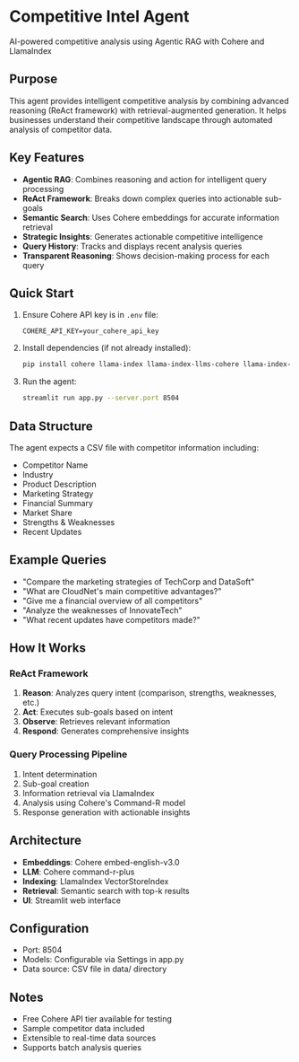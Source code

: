 # Competitive Intel Agent

AI-powered competitive analysis using Agentic RAG with Cohere and LlamaIndex

## Purpose
This agent provides intelligent competitive analysis by combining advanced reasoning (ReAct framework) with retrieval-augmented generation. It helps businesses understand their competitive landscape through automated analysis of competitor data.

## Key Features
- **Agentic RAG**: Combines reasoning and action for intelligent query processing
- **ReAct Framework**: Breaks down complex queries into actionable sub-goals
- **Semantic Search**: Uses Cohere embeddings for accurate information retrieval
- **Strategic Insights**: Generates actionable competitive intelligence
- **Query History**: Tracks and displays recent analysis queries
- **Transparent Reasoning**: Shows decision-making process for each query

## Quick Start
1. Ensure Cohere API key is in `.env` file:
   ```
   COHERE_API_KEY=your_cohere_api_key
   ```

2. Install dependencies (if not already installed):
   ```bash
   pip install cohere llama-index llama-index-llms-cohere llama-index-embeddings-cohere pandas
   ```

3. Run the agent:
   ```bash
   streamlit run app.py --server.port 8504
   ```

## Data Structure
The agent expects a CSV file with competitor information including:
- Competitor Name
- Industry
- Product Description
- Marketing Strategy
- Financial Summary
- Market Share
- Strengths & Weaknesses
- Recent Updates

## Example Queries
- "Compare the marketing strategies of TechCorp and DataSoft"
- "What are CloudNet's main competitive advantages?"
- "Give me a financial overview of all competitors"
- "Analyze the weaknesses of InnovateTech"
- "What recent updates have competitors made?"

## How It Works

### ReAct Framework
1. **Reason**: Analyzes query intent (comparison, strengths, weaknesses, etc.)
2. **Act**: Executes sub-goals based on intent
3. **Observe**: Retrieves relevant information
4. **Respond**: Generates comprehensive insights

### Query Processing Pipeline
1. Intent determination
2. Sub-goal creation
3. Information retrieval via LlamaIndex
4. Analysis using Cohere's Command-R model
5. Response generation with actionable insights

## Architecture
- **Embeddings**: Cohere embed-english-v3.0
- **LLM**: Cohere command-r-plus
- **Indexing**: LlamaIndex VectorStoreIndex
- **Retrieval**: Semantic search with top-k results
- **UI**: Streamlit web interface

## Configuration
- Port: 8504
- Models: Configurable via Settings in app.py
- Data source: CSV file in data/ directory

## Notes
- Free Cohere API tier available for testing
- Sample competitor data included
- Extensible to real-time data sources
- Supports batch analysis queries